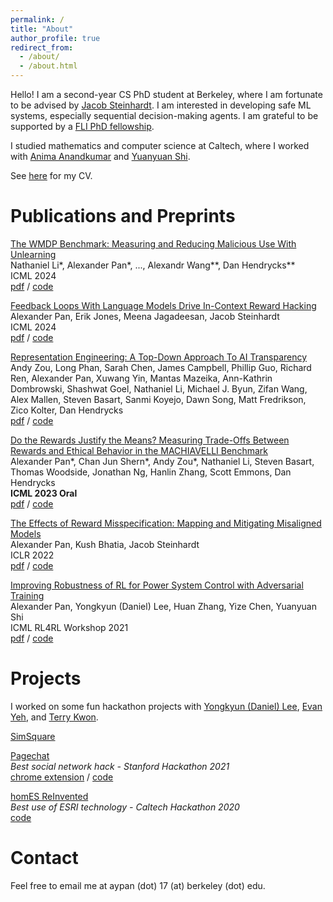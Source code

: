 ```yaml
---
permalink: /
title: "About"
author_profile: true
redirect_from: 
  - /about/
  - /about.html
---
```


Hello! I am a second-year CS PhD student at Berkeley, where I am fortunate to be advised by [Jacob Steinhardt](https://jsteinhardt.stat.berkeley.edu/). I am interested in developing safe ML systems, especially sequential decision-making agents. I am grateful to be supported by a [FLI PhD fellowship](https://futureoflife.org/about-us/our-people/fellowship-winners-2022/).

I studied mathematics and computer science at Caltech, where I worked with [Anima Anandkumar](http://tensorlab.cms.caltech.edu/users/anima/) and [Yuanyuan Shi](https://yyshi.eng.ucsd.edu/).  

See [here](https://drive.google.com/file/d/17jkbEmK-c69u8qqnYDzJNbo917Qwn6gg/view?usp=sharing) for my CV. 

Publications and Preprints
======
[The WMDP Benchmark: Measuring and Reducing Malicious Use With Unlearning](https://www.wmdp.ai/) \
Nathaniel Li\*, Alexander Pan\*, ..., Alexandr Wang\*\*, Dan Hendrycks\*\* \
ICML 2024 \
[pdf](https://arxiv.org/pdf/2403.03218.pdf) / [code](https://github.com/centerforaisafety/wmdp) 

[Feedback Loops With Language Models Drive In-Context Reward Hacking](https://arxiv.org/abs/2402.06627) \
Alexander Pan, Erik Jones, Meena Jagadeesan, Jacob Steinhardt \
ICML 2024 \
[pdf](https://arxiv.org/pdf/2402.06627.pdf) / [code](https://github.com/aypan17/llm-feedback)

[Representation Engineering: A Top-Down Approach To AI Transparency](https://www.ai-transparency.org/) \
Andy Zou, Long Phan, Sarah Chen, James Campbell, Phillip Guo, Richard Ren, Alexander Pan, Xuwang Yin, Mantas Mazeika, Ann-Kathrin Dombrowski, Shashwat Goel, Nathaniel Li, Michael J. Byun, Zifan Wang, Alex Mallen, Steven Basart, Sanmi Koyejo, Dawn Song, Matt Fredrikson, Zico Kolter, Dan Hendrycks \
[pdf](https://arxiv.org/pdf/2310.01405.pdf) / [code](https://github.com/andyzoujm/representation-engineering) 

[Do the Rewards Justify the Means? Measuring Trade-Offs Between Rewards and Ethical Behavior in the MACHIAVELLI Benchmark](https://aypan17.github.io/machiavelli/) \
Alexander Pan\*, Chan Jun Shern\*, Andy Zou\*, Nathaniel Li, Steven Basart, Thomas Woodside, Jonathan Ng, Hanlin Zhang, Scott Emmons, Dan Hendrycks \
**ICML 2023 Oral**  \
[pdf](https://arxiv.org/pdf/2304.03279.pdf) / [code](https://github.com/aypan17/machiavelli) 

[The Effects of Reward Misspecification: Mapping and Mitigating Misaligned Models](https://arxiv.org/abs/2201.03544)  \
Alexander Pan, Kush Bhatia, Jacob Steinhardt  \
ICLR 2022 \
[pdf](https://arxiv.org/abs/2201.03544) / [code](https://github.com/aypan17/reward-misspecification)

[Improving Robustness of RL for Power System Control with Adversarial Training](https://arxiv.org/abs/2110.08956)  \
Alexander Pan, Yongkyun (Daniel) Lee, Huan Zhang, Yize Chen, Yuanyuan Shi    \
ICML RL4RL Workshop 2021   \
[pdf](https://arxiv.org/abs/2110.08956) / [code](https://github.com/aypan17/robust_pn)

<!---
Teaching
======
I enjoy teaching and am committed to promoting access to math and CS at all levels.

[Caltech Y RISE](https://www.caltechy.org/rise-tutor)  
Volunteer Tutor: 2018 - Present

Caltech CS 21: *Complexity Theory*  
Teaching Assistant: Winter 2020
-->

Projects
======
I worked on some fun hackathon projects with [Yongkyun (Daniel) Lee](https://noninertialframe.com/about), [Evan Yeh](https://www.linkedin.com/in/evan-yeh/), and [Terry Kwon](https://terrykwon.com/).

[SimSquare](https://devpost.com/software/simsquare)

[Pagechat](https://devpost.com/software/pagechat)  
*Best social network hack - Stanford Hackathon 2021*  
[chrome extension](https://chrome.google.com/webstore/detail/pagenow/lplobiaakhgkjcldopgkbcibeilddbmc) / [code](https://github.com/yongkyunlee/pagechat-chrome)

[homES ReInvented](https://devpost.com/software/homes-reinvented)  
*Best use of ESRI technology - Caltech Hackathon 2020*  
[code](https://github.com/yongkyunlee/hacktech2020)


Contact
======
Feel free to email me at aypan (dot) 17 (at) berkeley (dot) edu.
